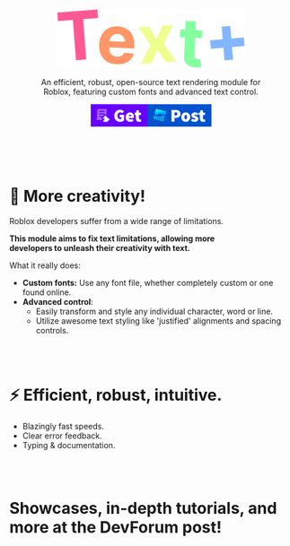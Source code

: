 <div align="center">

<img src="./Logo.png"></img>

An efficient, robust, open-source text rendering module for<br>
Roblox, featuring custom fonts and advanced text control.

[<img src="https://raw.githubusercontent.com/AlexanderLindholt/LinkButtons/refs/heads/main/Static/Module.png"></img>](https://create.roblox.com/store/asset/138658986432597) ​ [<img src="https://raw.githubusercontent.com/AlexanderLindholt/LinkButtons/refs/heads/main/Static/Devforum.png"></img>](https://devforum.roblox.com/t/3521684)
</div>
<br>
​<br>
<br>

# 🎨 More creativity!
Roblox developers suffer from a wide range of limitations.

**This module aims to fix text limitations, allowing more<br>
developers to unleash their creativity with text.**

What it really does:
- **Custom fonts:** Use any font file, whether completely custom or one found online.
- **Advanced control**:
  - Easily transform and style any individual character, word or line.
  - Utilize awesome text styling like 'justified' alignments and spacing controls.
<br>
<br>

# ⚡ Efficient, robust, intuitive.
- Blazingly fast speeds.
- Clear error feedback.
- Typing & documentation.

<br>
<br>

# Showcases, in-depth tutorials, and more at the DevForum post!
